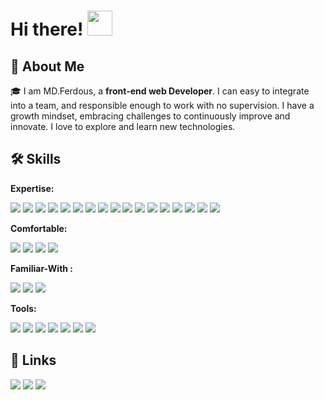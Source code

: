 # Hi there! <img src = "https://raw.githubusercontent.com/MartinHeinz/MartinHeinz/master/wave.gif" width = 40px>

 <!-- <kbd>
 ## 🚀 About Me 
 </kbd> -->

## 🚀 About Me

🎓 I am MD.Ferdous, a **front-end web Developer**. I can easy to integrate into a team, and responsible enough to work with no supervision. I have a growth mindset, embracing challenges to continuously improve and innovate. I love to explore and learn new technologies.

## 🛠️ Skills

**Expertise:**

<img src="https://img.shields.io/badge/-htnl5-E34F26?style=for-the-badge&logo=html5&logoColor=white">
<img src="https://img.shields.io/badge/-css3-1572B6?style=for-the-badge&logo=css3&logoColor=white">
<img src="https://img.shields.io/badge/-javascript-F7DF1E?style=for-the-badge&logo=javascript&logoColor=white">
<img src="https://img.shields.io/badge/-es6-F2D732?style=for-the-badge&logo=javascript&logoColor=white">
<img src="https://img.shields.io/badge/-typescript-3178C6?style=for-the-badge&logo=typescript&logoColor=white">
<img src="https://img.shields.io/badge/-react js-61DAFB?style=for-the-badge&logo=react&logoColor=white">
<img src="https://img.shields.io/badge/-react router-CA4245?style=for-the-badge&logo=reactrouter&logoColor=white">
<img src="https://img.shields.io/badge/-next js-000000?style=for-the-badge&logo=next.js&logoColor=white">
<img src="https://img.shields.io/badge/-redux-764ABC?style=for-the-badge&logo=redux&logoColor=white">
<img src="https://img.shields.io/badge/-rest api-4285F4?style=for-the-badge&logo=fastapi&logoColor=white">
<img src="https://img.shields.io/badge/-  Authentication-6DB33F?style=for-the-badge&logo=SpringSecurity&logoColor=white">
<img src="https://img.shields.io/badge/- react bootstrap-764ABC?style=for-the-badge&logo=bootstrap&logoColor=white">
<img src="https://img.shields.io/badge/-  Tailwind css-06B6D4?style=for-the-badge&logo=Tailwindcss&logoColor=white">
<img src="https://img.shields.io/badge/-Bootstrap-7952B3?style=for-the-badge&logo=Bootstrap&logoColor=white">
<img src="https://img.shields.io/badge/-mui-007FFF?style=for-the-badge&logo=mui&logoColor=white">
<img src="https://img.shields.io/badge/-sass-CC6699?style=for-the-badge&logo=sass&logoColor=white">
<img src="https://img.shields.io/badge/-chakra ui-319795?style=for-the-badge&logo=chakraui&logoColor=white">

 </br>

**Comfortable:**

 <img src="https://img.shields.io/badge/-node js-339933?style=for-the-badge&logo=node.js&logoColor=white">
 <img src="https://img.shields.io/badge/-mongo DB-47A248?style=for-the-badge&logo=mongodb&logoColor=white">
 <img src="https://img.shields.io/badge/-Express js-000000?style=for-the-badge&logo=express&logoColor=white">
 <img src="https://img.shields.io/badge/-stripe-008CDD?style=for-the-badge&logo=stripe&logoColor=white">

</br>

**Familiar-With :**

 <img src="https://img.shields.io/badge/-React native-61DAFB?style=for-the-badge&logo=react&logoColor=white">
 <img src="https://img.shields.io/badge/-React Query-FF4154?style=for-the-badge&logo=React Query&logoColor=white">
 <img src="https://img.shields.io/badge/-React Hook Form-EC5990?style=for-the-badge&logo=React Hook Form&logoColor=white">

 </br>

**Tools:**

 <img src="https://img.shields.io/badge/-github-EC5990?style=for-the-badge&logo=github&logoColor=white">
 <img src="https://img.shields.io/badge/-git-F05032?style=for-the-badge&logo=git&logoColor=white">
 <img src="https://img.shields.io/badge/-firebase-FFCA28?style=for-the-badge&logo=firebase&logoColor=white">
 <img src="https://img.shields.io/badge/-netlify-00C7B7?style=for-the-badge&logo=netlify&logoColor=white">
 <img src="https://img.shields.io/badge/-heroku-430098?style=for-the-badge&logo=heroku&logoColor=white">
 <img src="https://img.shields.io/badge/-vs code-007ACC?style=for-the-badge&logo=Visual Studio Code&logoColor=white">
 <img src="https://img.shields.io/badge/-Chrome Dev Tool-4285F4?style=for-the-badge&logo=googlechrome&logoColor=white">

</br>

## 🔗 Links

<!-- display the social media buttons in your README -->

[<img src="https://img.shields.io/badge/-Portfolio-0A192F?style=for-the-badge&logo=googleChrome&logoColor=white">](https://ferdousresume.netlify.app)
[<img src="https://img.shields.io/badge/-LinkedIn-0072b1?style=for-the-badge&logo=Linkedin&logoColor=white">](https://www.linkedin.com/in/ferdousr3)
[<img src="https://img.shields.io/badge/-Twitter-1DA1F2?style=for-the-badge&logo=Twitter&logoColor=white">](https://twitter.com/ferdousr3)
